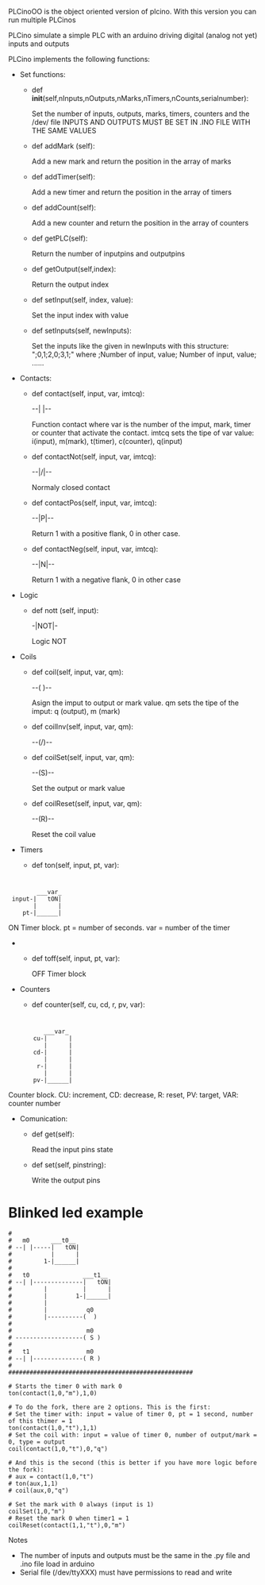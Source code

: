 PLCinoOO is the object oriented version of plcino. With this version you can run multiple PLCinos

PLCino simulate a simple PLC with an arduino driving digital (analog not yet) inputs and outputs 

PLCino implements the following functions:

- Set functions:

    - def __init__(self,nInputs,nOutputs,nMarks,nTimers,nCounts,serialnumber):
    
        Set the number of inputs, outputs, marks, timers, counters and the /dev/ file
        INPUTS AND OUTPUTS MUST BE SET IN .INO FILE WITH THE SAME VALUES
      
    - def addMark (self):
    
        Add a new mark and return the position in the array of marks
      
    - def addTimer(self):
    
        Add a new timer and return the position in the array of timers
    
    - def addCount(self):
    
        Add a new counter and return the position in the array of counters
      
    - def getPLC(self):
    
        Return the number of inputpins and outputpins

    - def getOutput(self,index):
        
        Return the output index

    - def setInput(self, index, value):
    
        Set the input index with value
      
    - def setInputs(self, newInputs):
    
        Set the inputs like the given in newInputs with this structure: ";0,1;2,0;3,1;" where ;Number of input, value; Number of input, value; ......
      
- Contacts:
    
    - def contact(self, input, var, imtcq):
    
      --| |--
      
      Function contact where var is the number of the imput, mark, timer or counter that activate the contact.
      imtcq sets the tipe of var value: i(input), m(mark), t(timer), c(counter), q(input)
      
    - def contactNot(self, input, var, imtcq):
    
      --|/|--
    
      Normaly closed contact
    
    - def contactPos(self, input, var, imtcq):   
    
      --|P|--
    
      Return 1 with a positive flank, 0 in other case.

    - def contactNeg(self, input, var, imtcq):   
    
      --|N|--      
    
      Return 1 with a negative flank, 0 in other case
      
- Logic

    - def nott (self, input):
      
      -|NOT|-
      
      Logic NOT
      
- Coils

    - def coil(self, input, var, qm):
    
      --(  )--
      
      Asign the imput to output or mark value. qm sets the tipe of the imput: q (output), m (mark)
      
    - def coilInv(self, input, var, qm):
    
      --(/)--
      
    - def coilSet(self, input, var, qm):
    
      --(S)--
    
      Set the output or mark value
      
    - def coilReset(self, input, var, qm):
    
      --(R)--
      
      Reset the coil value
      
- Timers

    - def ton(self, input, pt, var):
    
#
            ___var_
     input-|   tON|
           |      |
        pt-|______|
    
ON Timer block. pt = number of seconds. var = number of the timer
      
- 
    - def toff(self, input, pt, var):
      
         OFF Timer block
        
- Counters
    
    - def counter(self, cu, cd, r, pv, var):

#
              ___var_
           cu-|      |
              |      |
           cd-|      |
              |      |
            r-|      |
              |      |
           pv-|______|
      

Counter block. CU: increment, CD: decrease, R: reset, PV: target, VAR: counter number

- Comunication:

    - def get(self):
        
        Read the input pins state
            
    - def set(self, pinstring):
            
        Write the output pins

      







# Blinked led example
    #
    #   m0      ___t0__
    # --| |-----|   tON|
    #           |      |
    #         1-|______|
    #
    #   t0               ___t1__
    # --| |--------------|   tON|
    #         |          |      |
    #         |        1-|______|
    #         |
    #         |           q0
    #         |----------(  )
    #
    #                     m0
    # -------------------( S )
    #
    #   t1                m0
    # --| |--------------( R )
    #
    ####################################################

    # Starts the timer 0 with mark 0
    ton(contact(1,0,"m"),1,0)

    # To do the fork, there are 2 options. This is the first:
    # Set the timer with: input = value of timer 0, pt = 1 second, number of this thimer = 1
    ton(contact(1,0,"t"),1,1) 
    # Set the coil with: input = value of timer 0, number of output/mark = 0, type = output
    coil(contact(1,0,"t"),0,"q")

    # And this is the second (this is better if you have more logic before the fork):
    # aux = contact(1,0,"t")
    # ton(aux,1,1)
    # coil(aux,0,"q")

    # Set the mark with 0 always (input is 1)
    coilSet(1,0,"m") 
    # Reset the mark 0 when timer1 = 1
    coilReset(contact(1,1,"t"),0,"m") 






Notes
- The number of inputs and outputs must be the same in the .py file and .ino file load in arduino
- Serial file (/dev/ttyXXX) must have permissions to read and write



